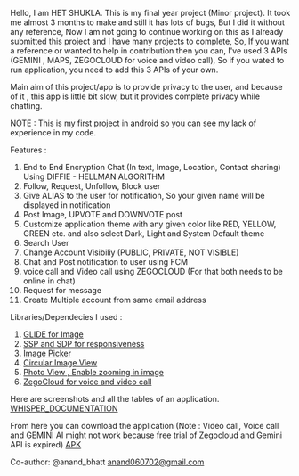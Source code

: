 Hello, I am HET SHUKLA.
This is my final year project (Minor project).
It took me almost 3 months to make and still it has lots of bugs, But I did it without any reference, Now I am not going to continue working on this as I already submitted this project and I have many projects to complete, So, If you want a reference or wanted to help in contribution then you can, I've used 3 APIs (GEMINI , MAPS, ZEGOCLOUD for voice and video call), So if you wated to run application, you need to add this 3 APIs of your own.

Main aim of this project/app is to provide privacy to the user, and because of it , this app is little bit slow, but it provides complete privacy while chatting.

NOTE : This is my first project in android so you can see my lack of experience in my code.

Features :
  1. End to End Encryption Chat (In text, Image, Location, Contact sharing) Using DIFFIE - HELLMAN ALGORITHM
  2. Follow, Request, Unfollow, Block user
  3. Give ALIAS to the user for notification, So your given name will be displayed in notification
  4. Post Image, UPVOTE and DOWNVOTE post
  5. Customize application theme with any given color like RED, YELLOW, GREEN etc. and also select Dark, Light and System Default theme
  6. Search User
  7. Change Account Visibiliy (PUBLIC, PRIVATE, NOT VISIBLE)
  8. Chat and Post notification to user using FCM
  9. voice call and Video call using ZEGOCLOUD (For that both needs to be online in chat)
  10. Request for message
  11. Create Multiple account from same email address

Libraries/Dependecies I used :
  1. [GLIDE for Image](https://github.com/bumptech/glide)
  2. [SSP and SDP for responsiveness](https://github.com/intuit/ssp)
  3. [Image Picker](https://github.com/Dhaval2404/ImagePicker)
  4. [Circular Image View](https://github.com/hdodenhof/CircleImageView)
  5. [Photo View , Enable zooming in image](https://github.com/Baseflow/PhotoView)
  6. [ZegoCloud for voice and video call](https://www.zegocloud.com/)


Here are screenshots and all the tables of an application.
  [WHISPER_DOCUMENTATION](https://github.com/HET-SHUKLA/Whisper/files/15125943/WHISPER_DOCUMENTATION_GITHUB.pdf)

From here you can download the application (Note : Video call, Voice call and GEMINI AI might not work because free trial of Zegocloud and Gemini API is expired)
  [APK](https://drive.google.com/file/d/1cJdGB4zTX88li6ND9aCXjhRY4BHeRHf2/view?usp=sharing)


Co-author: @anand_bhatt <anand060702@gmail.com>

